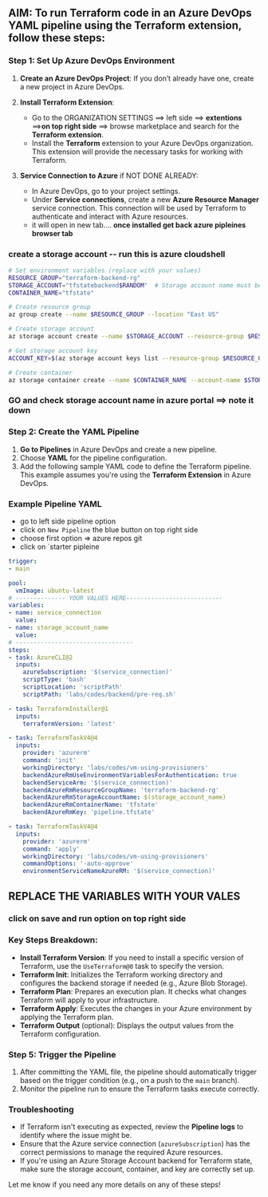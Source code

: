 ## AIM: To run Terraform code in an Azure DevOps YAML pipeline using the Terraform extension, follow these steps:

### Step 1: Set Up Azure DevOps Environment

1. **Create an Azure DevOps Project**: If you don’t already have one, create a new project in Azure DevOps.
   
2. **Install Terraform Extension**:
   - Go to the ORGANIZATION SETTINGS ==> left side ==>  **extentions**  ==>**on top right side** ==> browse marketplace and search for the **Terraform extension**.
   - Install the **Terraform** extension to your Azure DevOps organization. This extension will provide the necessary tasks for working with Terraform.

3. **Service Connection to Azure** if NOT DONE ALREADY:
   - In Azure DevOps, go to your project settings.
   - Under **Service connections**, create a new **Azure Resource Manager** service connection. This connection will be used by Terraform to authenticate and interact with Azure resources.
   - it will open in new tab.... **once installed get back azure pipleines browser tab**
### create a storage account -- run this is azure cloudshell
```sh
# Set environment variables (replace with your values)
RESOURCE_GROUP="terraform-backend-rg"
STORAGE_ACCOUNT="tfstatebackend$RANDOM"  # Storage account name must be globally unique
CONTAINER_NAME="tfstate"

# Create resource group
az group create --name $RESOURCE_GROUP --location "East US"

# Create storage account
az storage account create --name $STORAGE_ACCOUNT --resource-group $RESOURCE_GROUP --location "East US" --sku Standard_LRS

# Get storage account key
ACCOUNT_KEY=$(az storage account keys list --resource-group $RESOURCE_GROUP --account-name $STORAGE_ACCOUNT --query '[0].value' -o tsv)

# Create container
az storage container create --name $CONTAINER_NAME --account-name $STORAGE_ACCOUNT --account-key $ACCOUNT_KEY

```
### GO and check storage account name in azure portal ==> note it down 

### Step 2: Create the YAML Pipeline

1. **Go to Pipelines** in Azure DevOps and create a new pipeline.
2. Choose **YAML** for the pipeline configuration.
3. Add the following sample YAML code to define the Terraform pipeline. This example assumes you're using the **Terraform Extension** in Azure DevOps.

### Example Pipeline YAML
- go to left side pipeline option
- click on `New Pipeline` the blue button on top right side
- choose first option => azure repos git 
- click on `starter pipleine


```yml
trigger:
- main

pool:
  vmImage: ubuntu-latest
# -------------- YOUR VALUES HERE---------------------------
variables:
- name: service_connection
  value: 
- name: storage_account_name 
  value: 
# ---------------------------------
steps:
- task: AzureCLI@2
  inputs:
    azureSubscription: '$(service_connection)'
    scriptType: 'bash'
    scriptLocation: 'scriptPath'
    scriptPath: 'labs/codes/backend/pre-req.sh'

- task: TerraformInstaller@1
  inputs:
    terraformVersion: 'latest'

- task: TerraformTaskV4@4
  inputs:
    provider: 'azurerm'
    command: 'init'
    workingDirectory: 'labs/codes/vm-using-provisioners'
    backendAzureRmUseEnvironmentVariablesForAuthentication: true
    backendServiceArm: '$(service_connection)'
    backendAzureRmResourceGroupName: 'terraform-backend-rg'
    backendAzureRmStorageAccountName: $(storage_account_name)
    backendAzureRmContainerName: 'tfstate'
    backendAzureRmKey: 'pipeline.tfstate'

- task: TerraformTaskV4@4
  inputs:
    provider: 'azurerm'
    command: 'apply'
    workingDirectory: 'labs/codes/vm-using-provisioners'
    commandOptions: '-auto-approve'
    environmentServiceNameAzureRM: '$(service_connection)'
```


## REPLACE THE VARIABLES WITH YOUR VALES

### click on save and run option on top right side


### Key Steps Breakdown:
- **Install Terraform Version**: If you need to install a specific version of Terraform, use the `UseTerraform@0` task to specify the version.
- **Terraform Init**: Initializes the Terraform working directory and configures the backend storage if needed (e.g., Azure Blob Storage).
- **Terraform Plan**: Prepares an execution plan. It checks what changes Terraform will apply to your infrastructure.
- **Terraform Apply**: Executes the changes in your Azure environment by applying the Terraform plan.
- **Terraform Output** (optional): Displays the output values from the Terraform configuration.


### Step 5: Trigger the Pipeline

1. After committing the YAML file, the pipeline should automatically trigger based on the trigger condition (e.g., on a push to the `main` branch).
2. Monitor the pipeline run to ensure the Terraform tasks execute correctly.

### Troubleshooting

- If Terraform isn't executing as expected, review the **Pipeline logs** to identify where the issue might be.
- Ensure that the Azure service connection (`azureSubscription`) has the correct permissions to manage the required Azure resources.
- If you're using an Azure Storage Account backend for Terraform state, make sure the storage account, container, and key are correctly set up.

Let me know if you need any more details on any of these steps!
